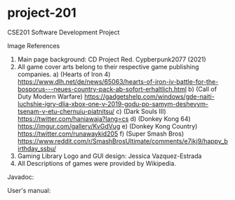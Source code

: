 # project-201
CSE201 Software Development Project

Image References
1. Main page background: CD Project Red. Cypberpunk2077 (2021)
2. All game cover arts belong to their respective game publishing companies.
    a) (Hearts of Iron 4) https://www.dlh.net/de/news/65063/hearts-of-iron-iv-battle-for-the-bosporus---neues-country-pack-ab-sofort-erhaltlich.html
    b) (Call of Duty Modern Warfare) https://gadgetshelp.com/windows/gde-naiti-luchshie-igry-dlia-xbox-one-v-2019-godu-po-samym-deshevym-tsenam-v-etu-chernuiu-piatnitsu/
    c) (Dark Souls III) https://twitter.com/haniawaja?lang=cs
    d) (Donkey Kong 64) https://imgur.com/gallery/KvGdVug
    e) (Donkey Kong Country) https://twitter.com/runawaykid205
    f) (Super Smash Bros) https://www.reddit.com/r/SmashBrosUltimate/comments/e7ikj9/happy_birthday_ssbu/
3. Gaming Library Logo and GUI design: Jessica Vazquez-Estrada
4. All Descriptions of games were provided by Wikipedia.

Javadoc:

User's manual:
